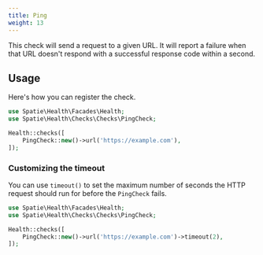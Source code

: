 ```yaml
---
title: Ping
weight: 13
---
```


This check will send a request to a given URL.  It will report a failure when that URL doesn't respond with a successful response code within a second.

## Usage

Here's how you can register the check.

```php
use Spatie\Health\Facades\Health;
use Spatie\Health\Checks\Checks\PingCheck;

Health::checks([
    PingCheck::new()->url('https://example.com'),
]);
```


### Customizing the timeout

You can use `timeout()` to set the maximum number of seconds the HTTP request should run for before the `PingCheck` fails.

```php
use Spatie\Health\Facades\Health;
use Spatie\Health\Checks\Checks\PingCheck;

Health::checks([
    PingCheck::new()->url('https://example.com')->timeout(2),
]);
```
